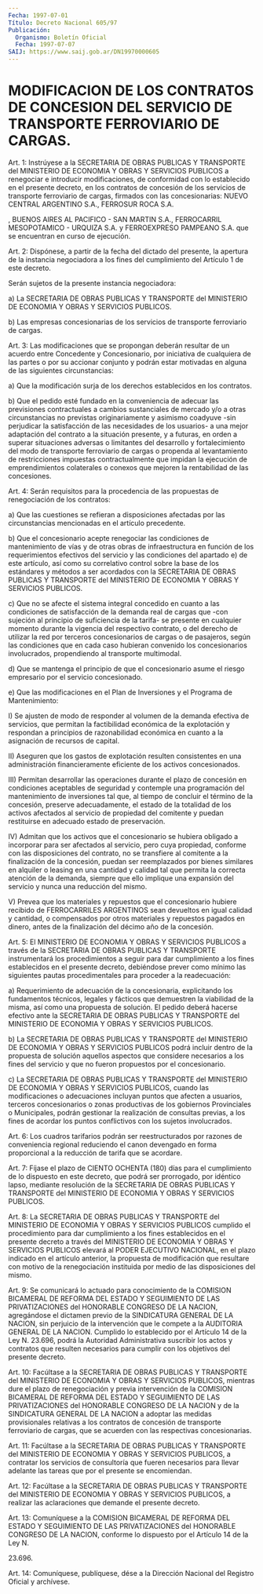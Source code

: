 ```yaml
---
Fecha: 1997-07-01
Título: Decreto Nacional 605/97
Publicación:
  Organismo: Boletín Oficial
  Fecha: 1997-07-07
SAIJ: https://www.saij.gob.ar/DN19970000605
---
```

# MODIFICACION DE LOS CONTRATOS DE CONCESION DEL SERVICIO DE TRANSPORTE FERROVIARIO DE CARGAS.

<a id="1"></a>
Art. 1: Instrúyese a la  SECRETARIA  DE  OBRAS  PUBLICAS  Y TRANSPORTE del MINISTERIO  DE ECONOMIA Y OBRAS Y SERVICIOS PUBLICOS a renegociar e introducir modificaciones,  de  conformidad  con  lo establecido  en  el presente decreto, en los contratos de concesión de los servicios de  transporte ferroviario de cargas, firmados con las concesionarias: NUEVO CENTRAL ARGENTINO S.A., FERROSUR ROCA S.A.

, BUENOS  AIRES  AL  PACIFICO   -  SAN  MARTIN  S.A.,  FERROCARRIL MESOPOTAMICO - URQUIZA S.A. y FERROEXPRESO  PAMPEANO  S.A.  que  se encuentran en curso de ejecución.

<a id="2"></a>
Art.  2: Dispónese, a partir de la fecha del dictado del presente, la apertura de la instancia negociadora a los fines del cumplimiento del Artículo 1 de este decreto.

Serán sujetos de la presente instancia negociadora:

a) La SECRETARIA  DE  OBRAS PUBLICAS Y TRANSPORTE del MINISTERIO DE ECONOMIA Y OBRAS Y SERVICIOS PUBLICOS.

b)  Las empresas concesionarias  de  los  servicios  de  transporte ferroviario de cargas.

<a id="3"></a>
Art. 3: Las modificaciones que se propongan deberán resultar de un acuerdo   entre  Concedente  y  Concesionario,  por  iniciativa  de cualquiera  de las partes o por su accionar conjunto y podrán estar motivadas    en   alguna  de  las  siguientes  circunstancias:

a) Que la modificación  surja  de  los derechos establecidos en los contratos.

b) Que el pedido esté fundado en la  conveniencia  de  adecuar  las previsiones  contractuales  a cambios sustanciales de mercado y/o a otras  circunstancias  no  previstas   originariamente  y  asimismo coadyuve -sin perjudicar la satisfacción  de las necesidades de los usuarios-  a  una  mejor  adaptación del contrato  a  la  situación presente, y a futuras, en orden  a  superar  situaciones adversas o limitantes del desarrollo y fortalecimiento del  modo de transporte ferroviario de cargas o propenda al levantamiento  de restricciones impuestas contractualmente que impidan la ejecución de emprendimientos  colaterales o conexos que mejoren la  rentabilidad de las concesiones.

<a id="4"></a>
Art. 4: Serán requisitos  para la procedencia de las propuestas de renegociación de los contratos:

a) Que las cuestiones se refieran a disposiciones afectadas por las circunstancias mencionadas en el artículo precedente.

b)  Que  el  concesionario acepte  renegociar  las  condiciones  de mantenimiento  de  vías  y  de  otras  obras  de infraestructura en función  de  los  requerimientos  efectivos  del  servicio   y  las condiciones   del  apartado  e)  de  este  artículo,  así  como  su correlativo control sobre la base de los estándares y métodos a ser acordados con  la  SECRETARIA  DE  OBRAS  PUBLICAS Y TRANSPORTE del MINISTERIO DE ECONOMIA Y OBRAS Y SERVICIOS PUBLICOS.

c) Que no se afecte el sistema integral concedido  en  cuanto a las condiciones de satisfacción de la demanda real de cargas  que  -con sujeción  al  principio de suficiencia de la tarifa- se presente en cualquier momento  durante  la  vigencia del respectivo contrato, o del  derecho  de  utilizar la red por  terceros  concesionarios  de cargas o de pasajeros,  según  las  condiciones  que  en  cada caso hubieran convenido los concesionarios involucrados, propendiendo al transporte multimodal.

d)  Que  se mantenga el principio de que el concesionario asume  el riesgo empresario por el servicio concesionado.

e) Que las  modificaciones  en el Plan de Inversiones y el Programa de Mantenimiento:

I)  Se  ajusten  de modo de responder  al  volumen  de  la  demanda efectiva de servicios, que permitan la factibilidad económica de la explotación y respondan  a principios de razonabilidad económica en cuanto a la asignación de recursos de capital.

II) Aseguren que los gastos de explotación resulten consistentes en una  administración  financieramente    eficiente  de  los  activos concesionados.

III)  Permitan  desarrollar las operaciones  durante  el  plazo  de concesión en condiciones  aceptables  de  seguridad y contemple una programación del mantenimiento de inversiones tal que, al tiempo de concluir  el  término de la concesión, preserve  adecuadamente,  el estado de la totalidad  de  los  activos  afectados  al servicio de propiedad del comitente y puedan restituirse en adecuado  estado de preservación.

IV)  Admitan  que  los  activos  que  el  concesionario  se hubiera obligado  a  incorporar  para ser afectados al servicio, pero  cuya propiedad,  conforme con las  disposiciones  del  contrato,  no  se transfiere al  comitente  a la finalización de la concesión, puedan ser reemplazados por bienes  similares en alquiler o leasing en una cantidad  y calidad tal que permita  la  correcta  atención  de  la demanda, siempre  que  ello  implique  una expansión del servicio y nunca una reducción del mismo.

V)  Prevea  que  los materiales y repuestos  que  el  concesionario hubiere recibido de  FERROCARRILES  ARGENTINOS  sean  devueltos  en igual  calidad  y  cantidad,  o  compensados por otros materiales y repuestos pagados en dinero, antes  de  la  finalización del décimo año de la concesión.

<a id="5"></a>
Art. 5: El MINISTERIO DE ECONOMIA Y OBRAS Y  SERVICIOS  PUBLICOS a través de la SECRETARIA DE OBRAS PUBLICAS Y TRANSPORTE instrumentará  los procedimientos a seguir para dar cumplimiento  a los fines establecidos  en el presente decreto, debiéndose  prever como mínimo las siguientes pautas procedimentales para proceder a la readecuación:

a) Requerimiento de adecuación  de  la  concesionaria, explicitando los  fundamentos  técnicos, legales y fácticos  que  demuestren  la viabilidad de la misma,  así  como  una  propuesta  de solución. El pedido deberá hacerse efectivo ante la SECRETARIA DE OBRAS PUBLICAS Y  TRANSPORTE  del  MINISTERIO  DE  ECONOMIA  Y  OBRAS  Y SERVICIOS PUBLICOS.

b)  La SECRETARIA DE OBRAS PUBLICAS Y TRANSPORTE del MINISTERIO  DE ECONOMIA  Y  OBRAS  Y SERVICIOS PUBLICOS podrá incluir dentro de la propuesta de solución  aquellos aspectos que considere necesarios a los fines del servicio y que no fueron propuestos por el concesionario.

c) La SECRETARIA DE OBRAS  PUBLICAS  Y TRANSPORTE del MINISTERIO DE ECONOMIA Y OBRAS Y SERVICIOS PUBLICOS,  cuando las modificaciones o adecuaciones  incluyan  puntos  que afecten  a  usuarios,  terceros concesionarios o zonas productivas  de los gobiernos Provinciales o Municipales, podrán gestionar la realización  de consultas previas, a  los  fines de acordar los puntos conflictivos  con  los  sujetos involucrados.

<a id="6"></a>
Art. 6:  Los  cuadros  tarifarios  podrán  ser reestructurados por razones de conveniencia regional reduciendo el  canon  devengado en forma  proporcional  a  la  reducción  de  tarifa  que  se acordare.

<a id="7"></a>
Art.  7:  Fíjase  el  plazo de CIENTO OCHENTA (180) días para  el cumplimiento  de  lo dispuesto  en  este  decreto,  que  podrá  ser prorrogado,  por  idéntico    lapso,   mediante  resolución  de  la SECRETARIA  DE  OBRAS  PUBLICAS  Y  TRANSPORTE  del  MINISTERIO  DE ECONOMIA Y OBRAS Y SERVICIOS PUBLICOS.

<a id="8"></a>
Art.  8:  La  SECRETARIA  DE  OBRAS  PUBLICAS  Y  TRANSPORTE  del MINISTERIO  DE ECONOMIA Y OBRAS Y SERVICIOS  PUBLICOS  cumplido  el procedimiento  para dar cumplimiento a los fines establecidos en el presente decreto  a  través  del  MINISTERIO  DE ECONOMIA Y OBRAS Y SERVICIOS PUBLICOS elevará al PODER EJECUTIVO NACIONAL, en el plazo indicado en el artículo anterior, la propuesta  de modificación que resultare con motivo de la renegociación instituida  por  medio  de las disposiciones del mismo.

<a id="9"></a>
Art.  9: Se comunicará lo actuado para conocimiento de la COMISION BICAMERAL DE REFORMA DEL ESTADO Y SEGUIMIENTO DE LAS PRIVATIZACIONES del HONORABLE CONGRESO DE LA NACION, agregándose el dictamen  previo  de  la  SINDICATURA  GENERAL  DE  LA  NACION, sin perjuicio de la intervención que le compete a la AUDITORIA  GENERAL DE LA NACION. Cumplido lo establecido por el Artículo 14 de la  Ley N. 23.696,  podrá la Autoridad Administrativa suscribir los actos y contratos que  resulten  necesarios  para cumplir con los objetivos del presente decreto.

<a id="10"></a>
Art. 10: Facúltase a la SECRETARIA DE OBRAS PUBLICAS Y TRANSPORTE del MINISTERIO DE ECONOMIA Y OBRAS Y SERVICIOS  PUBLICOS,  mientras dure el plazo de renegociación y previa intervención de la COMISION BICAMERAL DE REFORMA DEL ESTADO Y SEGUIMIENTO DE LAS PRIVATIZACIONES  del  HONORABLE  CONGRESO  DE  LA  NACION  y  de la SINDICATURA GENERAL DE LA NACION a adoptar las medidas provisionales  relativas a los contratos de concesión de transporte ferroviario  de  cargas,   que  se  acuerden  con  las  respectivas concesionarias.

<a id="11"></a>
Art. 11: Facúltase a la SECRETARIA DE OBRAS PUBLICAS Y TRANSPORTE del  MINISTERIO  DE  ECONOMIA  Y  OBRAS  Y  SERVICIOS  PUBLICOS,  a contratar los servicios  de  consultoría que fueren necesarios para llevar  adelante las tareas que  por  el  presente  se  encomiendan.

<a id="12"></a>
Art. 12: Facúltase a la SECRETARIA DE OBRAS PUBLICAS Y TRANSPORTE del MINISTERIO DE ECONOMIA Y OBRAS Y SERVICIOS PUBLICOS, a realizar las aclaraciones que demande el presente decreto.

<a id="13"></a>
Art. 13: Comuníquese  a  la  COMISION  BICAMERAL  DE  REFORMA DEL ESTADO Y SEGUIMIENTO DE LAS PRIVATIZACIONES del HONORABLE  CONGRESO DE LA NACION, conforme lo dispuesto por el Artículo 14 de la Ley N.

23.696.

<a id="14"></a>
Art. 14: Comuníquese, publíquese, dése a la Dirección Nacional del Registro Oficial y archívese.